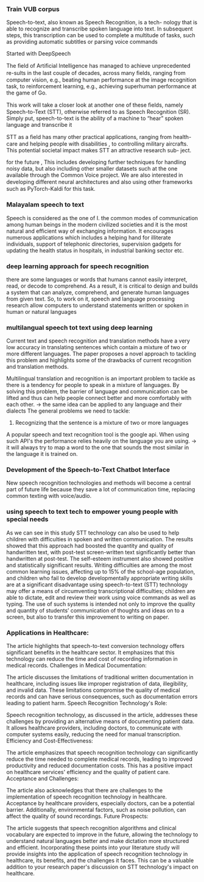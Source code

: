 ### Train VUB corpus
Speech-to-text, also known as Speech Recognition, is a tech-
nology that is able to recognize and transcribe spoken language into text. In subsequent steps, this transcription can be used to complete a multitude of tasks, such as providing automatic subtitles or parsing voice commands

Started with DeepSpeech 

The ﬁeld of Artiﬁcial Intelligence has managed to achieve unprecedented re-sults in the last couple of decades, across many ﬁelds, ranging from computer vision, e.g., beating human performance at the image recognition task, to reinforcement learning, e.g., achieving superhuman performance at the game of Go.

This work will take a closer look at another one of these ﬁelds, namely Speech-to-Text (STT), otherwise referred to as Speech Recognition (SR). Simply put, speech-to-text is the ability of a machine to “hear” spoken language and transcribe it

STT as a ﬁeld has many other practical applications, ranging from health-care and helping people with disabilities , to controlling military aircrafts. This potential societal impact makes STT an attractive research sub-
ject. 

for the future , This includes developing further techniques for handling noisy data, but also including other smaller datasets such at the one available through the Common Voice project. We are also interested in developing diﬀerent neural architectures and also using other frameworks such as PyTorch-Kaldi for this task.

### Malayalam speech to text
Speech is considered as the one of I. the common modes of communication among human beings in the 
modern civilized societies and it is the most natural and efficient way of exchanging information. It encourages numerous applications which includes a helping hand 
for illiterate individuals, support of telephonic directories, supervision gadgets for updating the health status in 
hospitals, in industrial banking sector etc. 

### deep learning approach for speech recognition
there are some languages or words that humans cannot easily
interpret, read, or decode to comprehend. As a result, it is critical to design and builds a
system that can analyze, comprehend, and generate human languages from given text. So, to
work on it, speech and language processing research allow computers to understand statements
written or spoken in human or natural languages

### multilangual speech tot text using deep learning
Current text and speech recognition and translation methods have a very low accuracy in 
translating sentences which contain a mixture of two or more different languages. The paper proposes a 
novel approach to tackling this problem and highlights some of the drawbacks of current recognition and 
translation methods. 

Multilingual translation and recognition is an important problem to tackle as there is a tendency for people 
to speak in a mixture of languages. By solving this problem, the barrier of language and communication 
can be lifted and thus can help people connect better and more comfortably with each other. 
-> the same idea can be applied to any language and their dialects
The general problems we need to tackle:
1. Recognizing that the sentence is a mixture of two or more languages

A popular speech and text recognition tool is the google api.
When using such API's the performance relies heavily on the language you are using. -> it will always try to map a word to the one that sounds the most similar in the language it is trained on.

### Development of the Speech-to-Text Chatbot Interface 
New speech recognition technologies and methods will become a central part of future life because they save a lot of communication time, replacing common texting with voice/audio.

### using speech to text tech to empower young people with special needs
As we can see in this study STT technology can also be used to help children with difficulties in spoken and written communication. The results showed that this approach
had boosted the quantity and quality of handwritten text, with post-test screen-written text significantly
better than handwritten at post-test. The self-esteem instrument also showed positive and statistically
significant results.
Writing difficulties are among the most common learning issues, affecting up to 15% of the school-age
population, and children who fail to develop developmentally appropriate writing skills are at a significant
disadvantage 
 using speech-to-text
(STT) technology may offer a means of circumventing transcriptional difficulties; children are able to
dictate, edit and review their work using voice commands as well as typing. The use of such systems is
intended not only to improve the quality and quantity of students’ communication of thoughts and ideas on
to a screen, but also to transfer this improvement to writing on paper.


### Applications in Healthcare:

The article highlights that speech-to-text conversion technology offers significant benefits in the healthcare sector. It emphasizes that this technology can reduce the time and cost of recording information in medical records.
Challenges in Medical Documentation:

The article discusses the limitations of traditional written documentation in healthcare, including issues like improper registration of data, illegibility, and invalid data. These limitations compromise the quality of medical records and can have serious consequences, such as documentation errors leading to patient harm.
Speech Recognition Technology's Role:

Speech recognition technology, as discussed in the article, addresses these challenges by providing an alternative means of documenting patient data. It allows healthcare providers, including doctors, to communicate with computer systems easily, reducing the need for manual transcription.
Efficiency and Cost-Effectiveness:

The article emphasizes that speech recognition technology can significantly reduce the time needed to complete medical records, leading to improved productivity and reduced documentation costs. This has a positive impact on healthcare services' efficiency and the quality of patient care.
Acceptance and Challenges:

The article also acknowledges that there are challenges to the implementation of speech recognition technology in healthcare. Acceptance by healthcare providers, especially doctors, can be a potential barrier. Additionally, environmental factors, such as noise pollution, can affect the quality of sound recordings.
Future Prospects:

The article suggests that speech recognition algorithms and clinical vocabulary are expected to improve in the future, allowing the technology to understand natural languages better and make dictation more structured and efficient.
Incorporating these points into your literature study will provide insights into the application of speech recognition technology in healthcare, its benefits, and the challenges it faces. This can be a valuable addition to your research paper's discussion on STT technology's impact on healthcare.